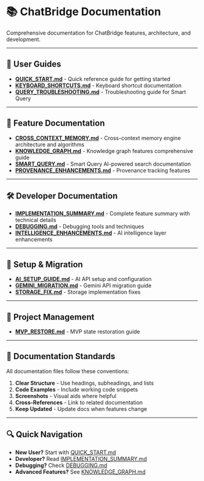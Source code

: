 # 📚 ChatBridge Documentation

Comprehensive documentation for ChatBridge features, architecture, and development.

---

## 📖 User Guides

- **[QUICK_START.md](QUICK_START.md)** - Quick reference guide for getting started
- **[KEYBOARD_SHORTCUTS.md](KEYBOARD_SHORTCUTS.md)** - Keyboard shortcut documentation
- **[QUERY_TROUBLESHOOTING.md](QUERY_TROUBLESHOOTING.md)** - Troubleshooting guide for Smart Query

---

## 🧠 Feature Documentation

- **[CROSS_CONTEXT_MEMORY.md](CROSS_CONTEXT_MEMORY.md)** - Cross-context memory engine architecture and algorithms
- **[KNOWLEDGE_GRAPH.md](KNOWLEDGE_GRAPH.md)** - Knowledge graph features comprehensive guide
- **[SMART_QUERY.md](SMART_QUERY.md)** - Smart Query AI-powered search documentation
- **[PROVENANCE_ENHANCEMENTS.md](PROVENANCE_ENHANCEMENTS.md)** - Provenance tracking features

---

## 🛠️ Developer Documentation

- **[IMPLEMENTATION_SUMMARY.md](IMPLEMENTATION_SUMMARY.md)** - Complete feature summary with technical details
- **[DEBUGGING.md](DEBUGGING.md)** - Debugging tools and techniques
- **[INTELLIGENCE_ENHANCEMENTS.md](INTELLIGENCE_ENHANCEMENTS.md)** - AI intelligence layer enhancements

---

## 🔧 Setup & Migration

- **[AI_SETUP_GUIDE.md](AI_SETUP_GUIDE.md)** - AI API setup and configuration
- **[GEMINI_MIGRATION.md](GEMINI_MIGRATION.md)** - Gemini API migration guide
- **[STORAGE_FIX.md](STORAGE_FIX.md)** - Storage implementation fixes

---

## 💾 Project Management

- **[MVP_RESTORE.md](MVP_RESTORE.md)** - MVP state restoration guide

---

## 📝 Documentation Standards

All documentation files follow these conventions:

1. **Clear Structure** - Use headings, subheadings, and lists
2. **Code Examples** - Include working code snippets
3. **Screenshots** - Visual aids where helpful
4. **Cross-References** - Link to related documentation
5. **Keep Updated** - Update docs when features change

---

## 🔍 Quick Navigation

- **New User?** Start with [QUICK_START.md](QUICK_START.md)
- **Developer?** Read [IMPLEMENTATION_SUMMARY.md](IMPLEMENTATION_SUMMARY.md)
- **Debugging?** Check [DEBUGGING.md](DEBUGGING.md)
- **Advanced Features?** See [KNOWLEDGE_GRAPH.md](KNOWLEDGE_GRAPH.md)
